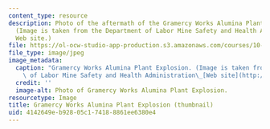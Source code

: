 ```yaml
---
content_type: resource
description: Photo of the aftermath of the Gramercy Works Alumina Plant Explosion.
  (Image is taken from the Department of Labor Mine Safety and Health Administration
  Web site.)
file: https://ol-ocw-studio-app-production.s3.amazonaws.com/courses/10-805j-technology-law-and-the-working-environment-spring-2006/4142649eb92805c174188861ee6380e4_10-805js06-th.jpg
file_type: image/jpeg
image_metadata:
  caption: "Gramercy Works Alumina Plant Explosion. (Image is taken from the Department\
    \ of Labor Mine Safety and Health Administration\_[Web site](http://www.msha.gov/).)"
  credit: ''
  image-alt: Photo of Gramercy Works Alumina Plant Explosion.
resourcetype: Image
title: Gramercy Works Alumina Plant Explosion (thumbnail)
uid: 4142649e-b928-05c1-7418-8861ee6380e4
---
```

